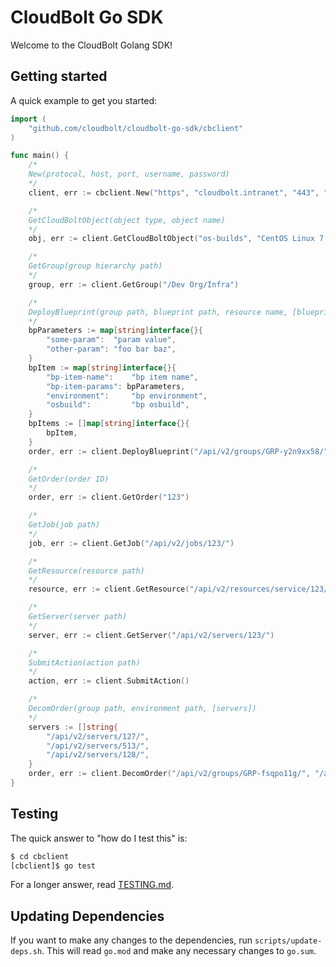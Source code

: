 # CloudBolt Go SDK

Welcome to the CloudBolt Golang SDK!

## Getting started

A quick example to get you started:

```go
import (
    "github.com/cloudbolt/cloudbolt-go-sdk/cbclient"
)

func main() {
    /*
    New(protocol, host, port, username, password)
    */
    client, err := cbclient.New("https", "cloudbolt.intranet", "443", "aUser", "aPassword")

    /*
    GetCloudBoltObject(object type, object name)
    */
    obj, err := client.GetCloudBoltObject("os-builds", "CentOS Linux 7 x86_64")

    /*
    GetGroup(group hierarchy path)
    */
    group, err := client.GetGroup("/Dev Org/Infra")

    /*
    DeployBlueprint(group path, blueprint path, resource name, [blueprint parameters])
    */
    bpParameters := map[string]interface{}{
        "some-param":  "param value",
        "other-param": "foo bar baz",
    }
    bpItem := map[string]interface{}{
        "bp-item-name":    "bp item name",
        "bp-item-params": bpParameters,
        "environment":     "bp environment",
        "osbuild":         "bp osbuild",
    }
    bpItems := []map[string]interface{}{
        bpItem,
    }
    order, err := client.DeployBlueprint("/api/v2/groups/GRP-y2n9xx58/", "/api/v2/blueprints/BP-6ic2tw7x/", "Name of New Resource", bpItems)

    /*
    GetOrder(order ID)
    */
    order, err := client.GetOrder("123")

    /*
    GetJob(job path)
    */
    job, err := client.GetJob("/api/v2/jobs/123/")

    /*
    GetResource(resource path)
    */
    resource, err := client.GetResource("/api/v2/resources/service/123/")

    /*
    GetServer(server path)
    */
    server, err := client.GetServer("/api/v2/servers/123/")

    /*
    SubmitAction(action path)
    */
    action, err := client.SubmitAction()

    /*
    DecomOrder(group path, environment path, [servers])
    */
    servers := []string{
        "/api/v2/servers/127/",
        "/api/v2/servers/513/",
        "/api/v2/servers/128/",
    }
    order, err := client.DecomOrder("/api/v2/groups/GRP-fsqpo11g/", "/api/v2/environments/ENV-mppchwvg/", servers)
}
```

## Testing

The quick answer to "how do I test this" is:

```sh
$ cd cbclient
[cbclient]$ go test
```

For a longer answer, read [TESTING.md](./TESTING.md).

## Updating Dependencies

If you want to make any changes to the dependencies, run `scripts/update-deps.sh`.
This will read `go.mod` and make any necessary changes to `go.sum`.
